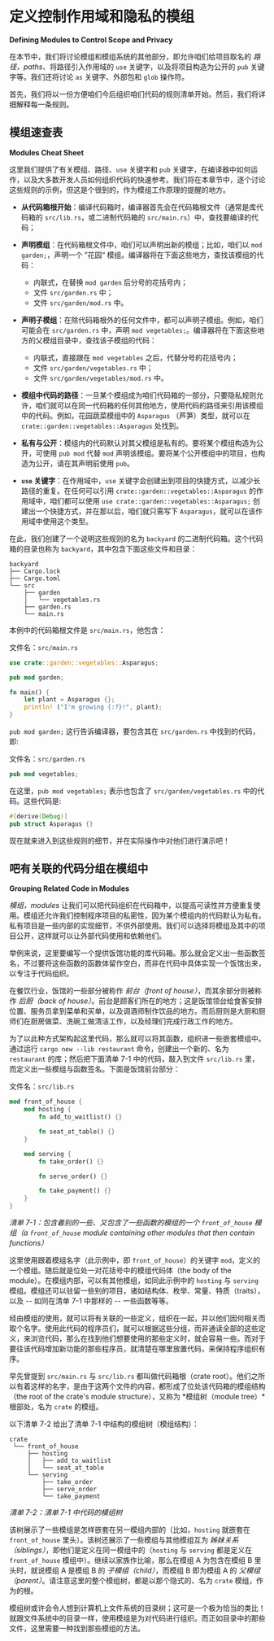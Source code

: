 # 定义控制作用域和隐私的模组

**Defining Modules to Control Scope and Privacy**


在本节中，我们将讨论模组和模组系统的其他部分，即允许咱们给项目取名的 *路径，paths*、将路径引入作用域的 `use` 关键字，以及将项目构造为公开的 `pub` 关键字等。我们还将讨论 `as` 关键字、外部包和 `glob` 操作符。

首先，我们将以一份方便咱们今后组织咱们代码的规则清单开始。然后，我们将详细解释每一条规则。


## 模组速查表

**Modules Cheat Sheet**


这里我们提供了有关模组、路径、`use` 关键字和 `pub` 关键字，在编译器中如何运作，以及大多数开发人员如何组织代码的快速参考。我们将在本章节中，逐个讨论这些规则的示例，但这是个很到的，作为模组工作原理的提醒的地方。

- **从代码箱根开始**：编译代码箱时，编译器首先会在代码箱根文件（通常是库代码箱的 `src/lib.rs`，或二进制代码箱的 `src/main.rs`）中，查找要编译的代码；

+ **声明模组**：在代码箱根文件中，咱们可以声明出新的模组；比如，咱们以 `mod garden;`，声明一个 ”花园“ 模组。编译器将在下面这些地方，查找该模组的代码：
    - 内联式，在替换 `mod garden` 后分号的花括号内；
    - 文件 `src/garden.rs` 中；
    - 文件 `src/garden/mod.rs` 中。

+ **声明子模组**：在除代码箱根外的任何文件中，都可以声明子模组。例如，咱们可能会在 `src/garden.rs` 中，声明 `mod vegetables;`。编译器将在下面这些地方的父模组目录中，查找该子模组的代码：
    - 内联式，直接跟在 `mod vegetables` 之后，代替分号的花括号内；
    - 文件 `src/garden/vegetables.rs` 中；
    - 文件 `src/garden/vegetables/mod.rs` 中。

- **模组中代码的路径**：一旦某个模组成为咱们代码箱的一部分，只要隐私规则允许，咱们就可以在同一代码箱的任何其他地方，使用代码的路径来引用该模组中的代码。例如，花园蔬菜模组中的 `Asparagus` （芦笋）类型，就可以在 `crate::garden::vegetables::Asparagus` 处找到。

- **私有与公开**：模组内的代码默认对其父模组是私有的。要将某个模组构造为公开，可使用 `pub mod` 代替 `mod` 声明该模组。要将某个公开模组中的项目，也构造为公开，请在其声明前使用 `pub`。

- **`use` 关键字**：在作用域中，`use` 关键字会创建出到项目的快捷方式，以减少长路径的重复。在任何可以引用 `crate::garden::vegetables::Asparagus` 的作用域中，咱们都可以使用 `use crate::garden::vegetables::Asparagus;` 创建出一个快捷方式，并在那以后，咱们就只需写下 `Asparagus`，就可以在该作用域中使用这个类型。

在此，我们创建了一个说明这些规则的名为 `backyard` 的二进制代码箱。这个代码箱的目录也称为 `backyard`，其中包含下面这些文件和目录：


```console
backyard
├── Cargo.lock
├── Cargo.toml
└── src
    ├── garden
    │   └── vegetables.rs
    ├── garden.rs
    └── main.rs
```


本例中的代码箱根文件是 `src/main.rs`，他包含：


文件名：`src/main.rs`

```rust
use crate::garden::vegetables::Asparagus;

pub mod garden;

fn main() {
    let plant = Asparagus {};
    println! ("I'm growing {:?}!", plant);
}
```


`pub mod garden;` 这行告诉编译器，要包含其在 `src/garden.rs` 中找到的代码，即:


文件名：`src/garden.rs`

```rust
pub mod vegetables;
```


在这里，`pub mod vegetables;` 表示也包含了 `src/garden/vegetables.rs` 中的代码。这些代码是:


```rust
#[derive(Debug)]
pub struct Asparagus {}
```


现在就来进入到这些规则的细节，并在实际操作中对他们进行演示吧！


## 吧有关联的代码分组在模组中

**Grouping Related Code in Modules**


*模组，modules* 让我们可以把代码组织在代码箱中，以提高可读性并方便重复使用。模组还允许我们控制程序项目的私密性，因为某个模组内的代码默认为私有。私有项目是一些内部的实现细节，不供外部使用。我们可以选择将模组及其中的项目公开，这样就可以让外部代码使用和依赖他们。

举例来说，这里要编写一个提供饭馆功能的库代码箱。那么就会定义出一些函数签名，不过要将这些函数的函数体留作空白，而非在代码中具体实现一个饭馆出来，以专注于代码组织。

在餐饮行业，饭馆的一些部分被称作 *前台（front of house）*，而其余部分则被称作 *后厨（back of house）*。前台是顾客们所在的地方；这是饭馆领台给食客安排位置、服务员拿到菜单和买单，以及调酒师制作饮品的地方。而后厨则是大厨和厨师们在厨房做菜、洗碗工做清洁工作，以及经理们完成行政工作的地方。

为了以此种方式架构起这里代码，那么就可以将其函数，组织进一些嵌套模组中。通过运行 `cargo new --lib restaurant` 命令，创建出一个新的、名为 `restaurant` 的库；然后把下面清单 7-1 中的代码，敲入到文件 `src/lib.rs` 里，而定义出一些模组与函数签名。下面是饭馆前台部分：

文件名：`src/lib.rs`

```rust
mod front_of_house {
    mod hosting {
        fn add_to_waitlist() {}

        fn seat_at_table() {}
    }

    mod serving {
        fn take_order() {}

        fn serve_order() {}

        fn take_payment() {}
    }
}
```

*清单 7-1：包含着别的一些、又包含了一些函数的模组的一个 `front_of_house` 模组（a `front_of_house` module containing other modules that then contain functions）*

这里使用跟着模组名字（此示例中，即 `front_of_house`）的关键字 `mod`，定义的一个模组。随后就是位处一对花括号中的模组代码体（the body of the module）。在模组内部，可以有其他模组，如同此示例中的 `hosting` 与 `serving` 模组。模组还可以驻留一些别的项目，诸如结构体、枚举、常量、特质（traits），以及 -- 如同在清单 7-1 中那样的 -- 一些函数等等。

经由模组的使用，就可以将有关联的一些定义，组织在一起，并以他们因何相关而取个名字。使用此代码的程序员们，就可以根据这些分组，而非通读全部的这些定义，来浏览代码，那么在找到他们想要使用的那些定义时，就会容易一些。而对于要往该代码增加新功能的那些程序员，就清楚在哪里放置代码，来保持程序组织有序。

早先曾提到 `src/main.rs` 与 `src/lib.rs` 都叫做代码箱根（crate root）。他们之所以有着这样的名字，是由于这两个文件的内容，都形成了位处该代码箱的模组结构（the root of the crate's module structure），又称为 *模组树（module tree）*根部处，名为 `crate` 的模组。

以下清单 7-2 给出了清单 7-1 中结构的模组树（模组结构）：

```console
crate
 └── front_of_house
     ├── hosting
     │   ├── add_to_waitlist
     │   └── seat_at_table
     └── serving
         ├── take_order
         ├── serve_order
         └── take_payment
```

*清单 7-2：清单 7-1 中代码的模组树*

该树展示了一些模组是怎样嵌套在另一模组内部的（比如，`hosting` 就嵌套在 `front_of_house` 里头）。该树还展示了一些模组与其他模组互为 *姊妹关系（siblings）*，即他们是定义在同一模组中的（`hosting` 与 `serving` 都是定义在 `front_of_house` 模组中）。继续以家族作比喻，那么在模组 A 为包含在模组 B 里头时，就说模组 A 是模组 B 的 *子模组（child）*，而模组 B 即为模组 A 的 *父模组（parent）*。请注意这里的整个模组树，都是以那个隐式的、名为 `crate` 模组，作为的根。

模组树或许会令人想到计算机上文件系统的目录树；这可是一个极为恰当的类比！就跟文件系统中的目录一样，使用模组是为对代码进行组织。而正如目录中的那些文件，这里需要一种找到那些模组的方法。
